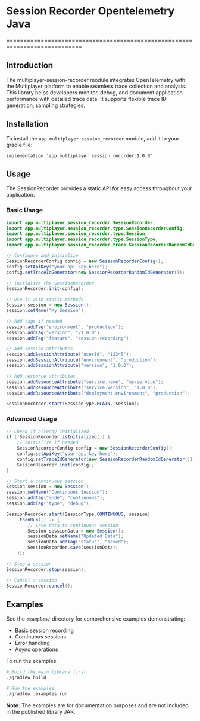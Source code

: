 # Session Recorder Opentelemetry Java
============================================================================
##  Introduction
The multiplayer-session-recorder module integrates OpenTelemetry with the Multiplayer platform to enable seamless trace collection and analysis. This library helps developers monitor, debug, and document application performance with detailed trace data. It supports flexible trace ID generation, sampling strategies.

## Installation

To install the `app.multiplayer:session_recorder` module, add it to your gradle file:

```
implementation 'app.multiplayer:session_recorder:1.0.0'
```

## Usage

The SessionRecorder provides a static API for easy access throughout your application.

### Basic Usage

```java
import app.multiplayer.session_recorder.SessionRecorder;
import app.multiplayer.session_recorder.type.SessionRecorderConfig;
import app.multiplayer.session_recorder.type.Session;
import app.multiplayer.session_recorder.type.SessionType;
import app.multiplayer.session_recorder.trace.SessionRecorderRandomIdGenerator;

// Configure and initialize
SessionRecorderConfig config = new SessionRecorderConfig();
config.setApiKey("your-api-key-here");
config.setTraceIdGenerator(new SessionRecorderRandomIdGenerator());

// Initialize the SessionRecorder
SessionRecorder.init(config);

// Use it with static methods
Session session = new Session();
session.setName("My Session");

// Add tags if needed
session.addTag("environment", "production");
session.addTag("version", "v1.0.0");
session.addTag("feature", "session-recording");

// Add session attributes
session.addSessionAttribute("userId", "12345");
session.addSessionAttribute("environment", "production");
session.addSessionAttribute("version", "1.0.0");

// Add resource attributes
session.addResourceAttribute("service.name", "my-service");
session.addResourceAttribute("service.version", "1.0.0");
session.addResourceAttribute("deployment.environment", "production");

SessionRecorder.start(SessionType.PLAIN, session);
```

### Advanced Usage

```java
// Check if already initialized
if (!SessionRecorder.isInitialized()) {
    // Initialize if needed
    SessionRecorderConfig config = new SessionRecorderConfig();
    config.setApiKey("your-api-key-here");
    config.setTraceIdGenerator(new SessionRecorderRandomIdGenerator());
    SessionRecorder.init(config);
}

// Start a continuous session
Session session = new Session();
session.setName("Continuous Session");
session.addTag("mode", "continuous");
session.addTag("type", "debug");

SessionRecorder.start(SessionType.CONTINUOUS, session)
    .thenRun(() -> {
        // Save data to continuous session
        Session sessionData = new Session();
        sessionData.setName("Updated Data");
        sessionData.addTag("status", "saved");
        SessionRecorder.save(sessionData);
    });

// Stop a session
SessionRecorder.stop(session);

// Cancel a session
SessionRecorder.cancel();
```

## Examples

See the `examples/` directory for comprehensive examples demonstrating:

- Basic session recording
- Continuous sessions
- Error handling
- Async operations

To run the examples:

```bash
# Build the main library first
./gradlew build

# Run the examples
./gradlew :examples:run
```

**Note:** The examples are for documentation purposes and are not included in the published library JAR.

